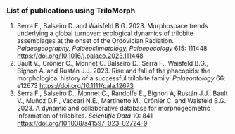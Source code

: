 ### List of publications using TriloMorph
  1. Serra F., Balseiro D. and Waisfeld B.G. 2023. Morphospace trends underlying a global turnover: ecological dynamics of trilobite assemblages at the onset of the Ordovician Radiation. *Palaeogeography, Palaeoclimatology, Palaeoecology* 615: 111448 https://doi.org/10.1016/j.palaeo.2023.111448
  2. Bault V., Crônier C., Monnet C. Balseiro D., Serra F., Waisfeld B.G., Bignon A. and Rustán J.J. 2023. Rise and fall of the phacopids: the morphological history of a successful trilobite family. *Palaeontology* 66: e12673 https://doi.org/10.1111/pala.12673
  3. Serra F., Balseiro D., Monnet C., Randolfe E., Bignon A, Rustán J.J., Bault V., Muñoz D.F., Vaccari N.E., Martinetto M., Crônier C. and Waisfeld B.G. 2023. A dynamic and collaborative database for morphogeometric information of trilobites. *Scientific Data* 10: 841 https://doi.org/10.1038/s41597-023-02724-9
